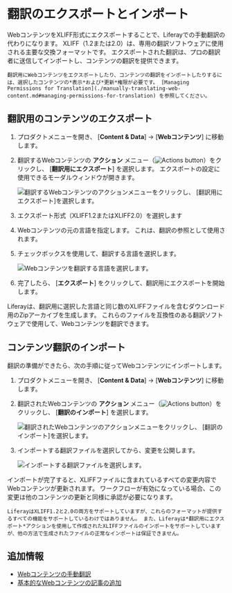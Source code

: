 # 翻訳のエクスポートとインポート

WebコンテンツをXLIFF形式にエクスポートすることで、Liferayでの手動翻訳の代わりになります。 XLIFF（1.2または2.0）は、専用の翻訳ソフトウェアに使用される主要な交換フォーマットです。 エクスポートされた翻訳は、プロの翻訳者に送信してインポートし、コンテンツの翻訳を提供できます。

```{note}
翻訳用にWebコンテンツをエクスポートしたり、コンテンツの翻訳をインポートしたりするには、選択したコンテンツの*表示*および*更新*権限が必要です。 [Managing Permissions for Translation](./manually-translating-web-content.md#managing-permissions-for-translation) を参照してください。
```

<a name="exporting-content-for-translation" />

## 翻訳用のコンテンツのエクスポート

1.  プロダクトメニューを開き、 [**Content & Data**] → [**Webコンテンツ**] に移動します。

2.  翻訳するWebコンテンツの **アクション** メニュー（![Actions button](../../../images/icon-actions.png)）をクリックし、 [**翻訳用にエクスポート**] を選択します。 エクスポートの設定に使用できるモーダルウィンドウが開きます。

    ![翻訳するWebコンテンツのアクションメニューをクリックし、 [翻訳用にエクスポート]を選択します。](./exporting-and-importing-translations/images/01.png)

3.  エクスポート形式（XLIFF1.2またはXLIFF2.0）を選択します

4.  Webコンテンツの元の言語を指定します。 これは、翻訳の参照として使用されます。

5.  チェックボックスを使用して、翻訳する言語を選択します。

    ![Webコンテンツを翻訳する言語を選択します。](./exporting-and-importing-translations/images/02.png)

6.  完了したら、 [**エクスポート**] をクリックして、翻訳用にエクスポートを開始します。

Liferayは、翻訳用に選択した言語と同じ数のXLIFFファイルを含むダウンロード用のZipアーカイブを生成します。 これらのファイルを互換性のある翻訳ソフトウェアで使用して、Webコンテンツを翻訳できます。

<a name="importing-content-translations" />

## コンテンツ翻訳のインポート

翻訳の準備ができたら、次の手順に従ってWebコンテンツにインポートします。

1.  プロダクトメニューを開き、 [**Content & Data**] → [**Webコンテンツ**] に移動します。

2.  翻訳されたWebコンテンツの **アクション** メニュー（![Actions button](../../../images/icon-actions.png)）をクリックし、 [**翻訳のインポート**] を選択します。

    ![翻訳されたWebコンテンツのアクションメニューをクリックし、 [翻訳のインポート]を選択します。](./exporting-and-importing-translations/images/03.png)

3.  インポートする翻訳ファイルを選択してから、変更を公開します。

    ![インポートする翻訳ファイルを選択します。](./exporting-and-importing-translations/images/04.png)

インポートが完了すると、XLIFFファイルに含まれているすべての変更内容でWebコンテンツが更新されます。 ワークフローが有効になっている場合、この変更は他のコンテンツの更新と同様に承認が必要になります。

```{note}
LiferayはXLIFF1.2と2.0の両方をサポートしていますが、これらのフォーマットが提供するすべての機能をサポートしているわけではありません。 また、Liferayは*翻訳用にエクスポート*アクションを使用して作成されたXLIFFファイルのインポートをサポートしていますが、他の方法で生成されたファイルの正常なインポートは保証できません。
```

<a name="additional-information" />

## 追加情報

  - [Webコンテンツの手動翻訳](./manually-translating-web-content.md)
  - [基本的なWebコンテンツの記事の追加](../web-content-articles/adding-a-basic-web-content-article.md)
